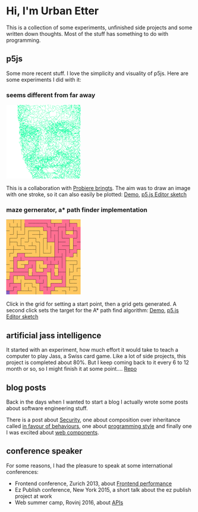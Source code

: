 # Hi, I'm Urban Etter

This is a collection of some experiments, unfinished side projects and some written down thoughts. Most of the stuff has something to do with programming.

## p5js
Some more recent stuff. I love the simplicity and visuality of p5js. Here are some experiments I did with it:


### seems different from far away
![from far away](assets/from_far_away.png)

This is a collaboration with [Probiere bringts](https://www.instagram.com/probiere_bringts). The aim was to draw an image with one stroke, so it can also easily be plotted: [Demo](p5js/faraway), [p5.js Editor sketch](https://editor.p5js.org/urban/sketches/_wJiaSFMS)


### maze gernerator, a* path finder implementation
![maze generator](assets/maze.png)


Click in the grid for setting a start point, then a grid gets generated. A second click sets the target for the A* path find algorithm: [Demo](p5js/maze), [p5.js Editor sketch](https://editor.p5js.org/urban/sketches/1V9ImiKsw)

## artificial jass intelligence
It started with an experiment, how much effort it would take to teach a computer to play Jass, a Swiss card game. Like a lot of side projects, this project is completed about 80%. But I keep coming back to it every 6 to 12 month or so, so I might finish it at some point.... [Repo](https://github.com/urbanetter/jassy)

## blog posts
Back in the days when I wanted to start a blog I actually wrote some posts about software engineering stuff. 

There is a post about [Security](written/on-security.md), one about composition over inheritance called [in favour of behaviours](written/in-favour-of-behaviours.md), one about [programming style](written/webdevelopment-for-humans.md) and finally one I was excited about [web components](written/web-components.html).

## conference speaker
For some reasons, I had the pleasure to speak at some international conferences:

* Frontend conference, Zurich 2013, about [Frontend performance](talked/frontend_performance.html)
* Ez Publish conference, New York 2015, a short talk about the ez publish project at work
* Web summer camp, Rovinj 2016, about [APIs](https://2016.websummercamp.com/eZ-Publish/Practical-APIs-with-eZ-Publish-eZ-Platform)

